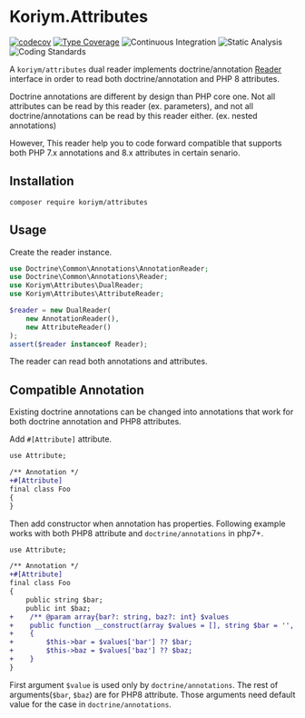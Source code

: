# Koriym.Attributes

[![codecov](https://codecov.io/gh/koriym/Koriym.Attributes/branch/master/graph/badge.svg?token=O1MBvJrlP6)](https://codecov.io/gh/koriym/Koriym.Attributes)
[![Type Coverage](https://shepherd.dev/github/koriym/Koriym.Attributes/coverage.svg)](https://shepherd.dev/github/koriym/Koriym.Attributes)
![Continuous Integration](https://github.com/koriym/Koriym.Attributes/workflows/Continuous%20Integration/badge.svg)
![Static Analysis](https://github.com/koriym/Koriym.Attributes/workflows/Static%20Analysis/badge.svg)
![Coding Standards](https://github.com/koriym/Koriym.Attributes/workflows/Coding%20Standards/badge.svg)

A `koriym/attributes` dual reader implements doctrine/annotation [Reader](https://github.com/doctrine/annotations/blob/master/lib/Doctrine/Common/Annotations/Reader.php) interface
in order to read both doctrine/annotation and PHP 8 attributes.

Doctrine annotations are different by design than PHP core one. 
Not all attributes can be read by this reader (ex. parameters), and not all doctrine/annotations can be read by this reader either. (ex. nested annotations)

However, This reader help you to code forward compatible that supports both PHP 7.x annotations and 8.x attributes in certain senario.

## Installation

    composer require koriym/attributes

## Usage

Create the reader instance.

```php
use Doctrine\Common\Annotations\AnnotationReader;
use Doctrine\Common\Annotations\Reader;
use Koriym\Attributes\DualReader;
use Koriym\Attributes\AttributeReader;

$reader = new DualReader(
    new AnnotationReader(),
    new AttributeReader()
);
assert($reader instanceof Reader);
```

The reader can read both annotations and attributes.

## Compatible Annotation

Existing doctrine annotations can be changed into annotations that work for both doctrine annotation and PHP8 attributes.

Add `#[Attribute]` attribute.

```diff
use Attribute;

/** Annotation */
+#[Attribute]
final class Foo
{
}
```

Then add constructor when annotation has properties.
Following example works with both PHP8 attribute and `doctrine/annotations` in php7+.

```diff
use Attribute;

/** Annotation */
+#[Attribute]
final class Foo
{
    public string $bar;
    public int $baz;
+    /** @param array{bar?: string, baz?: int} $values 
+    public function __construct(array $values = [], string $bar = '', int $baz = 0)
+    {
+        $this->bar = $values['bar'] ?? $bar;
+        $this->baz = $values['baz'] ?? $baz;
+    }
}
```

First argument `$value` is used only by `doctrine/annotations`.
The rest of arguments(`$bar`, `$baz`) are for PHP8 attribute.
Those arguments need default value for the case in `doctrine/annotations`.
